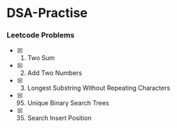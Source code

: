 # DSA-Practise
### Leetcode Problems
- [x] 1. Two Sum
- [x] 2. Add Two Numbers
- [x] 3. Longest Substring Without Repeating Characters
- [x] 95. Unique Binary Search Trees
- [x] 35. Search Insert Position
